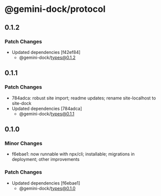 # @gemini-dock/protocol

## 0.1.2

### Patch Changes

- Updated dependencies [f42ef84]
  - @gemini-dock/types@0.1.2

## 0.1.1

### Patch Changes

- 784adca: robust site import; readme updates; rename site-localhost to site-dock
- Updated dependencies [784adca]
  - @gemini-dock/types@0.1.1

## 0.1.0

### Minor Changes

- f6ebae1: now runnable with npx/cli; installable; migrations in deployment; other improvements

### Patch Changes

- Updated dependencies [f6ebae1]
  - @gemini-dock/types@0.1.0
